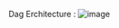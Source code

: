 Dag Erchitecture : ![image](https://github.com/user-attachments/assets/22d4815f-3cb9-4fbc-92d7-87f6265cb9b3)
